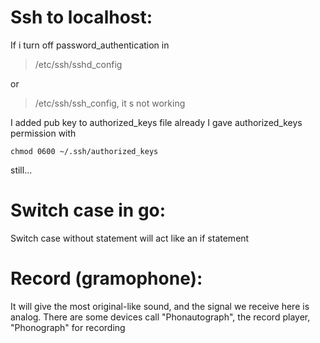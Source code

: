 # Ssh to localhost:
If i turn off password_authentication in 
> /etc/ssh/sshd_config 

or 

> /etc/ssh/ssh_config, it s not working

I added pub key to authorized_keys file already
I gave authorized_keys permission with 
```
chmod 0600 ~/.ssh/authorized_keys
```
still...

# Switch case in go:
Switch case without statement will act like an if statement

# Record (gramophone):
It will give the most original-like sound, and the signal we receive here is analog. 
There are some devices call "Phonautograph", the record player, "Phonograph" for recording
